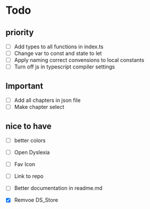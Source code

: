 # Todo

## priority
- [ ] Add types to all functions in index.ts
- [ ] Change var to const and state to let
- [ ] Apply naming correct convensions to local constants
- [ ] Turn off js in typescript compiler settings

## Important
- [ ] Add all chapters in json file
- [ ] Make chapter select

## nice to have
- [ ] better colors
- [ ] Open Dyslexia
- [ ] Fav Icon
- [ ] Link to repo
- [ ] Better documentation in readme.md
- [x] Remvoe DS_Store

 
